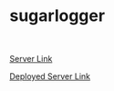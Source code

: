 # sugarlogger

<br/>

[Server Link](https://github.com/rishabhkanojiya/json_server_data)

[Deployed Server Link](https://json-server-data75.herokuapp.com/)
